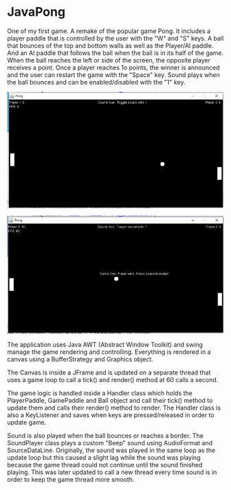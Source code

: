 # JavaPong

One of my first game. A remake of the popular game Pong. It includes a player paddle that is controlled by the user with the "W" and "S" keys. A ball that bounces of the top and bottom walls as well as the Player/AI paddle. And an AI paddle that follows the ball when the ball is in its half of the game. When the ball reaches the left or side of the screen, the opposite player receives a point. Once a player reaches 1o points, the winner is announced and the user can restart the game with the "Space" key. Sound plays when the ball bounces and can be enabled/disabled with the "1" key.

![Start Game](./Screenshot/Playimg.png)

![Game Over](./Screenshot/GameOverimg.png)

The application uses Java AWT (Abstract Window Toolkit) and swing manage the game rendering and controlling. Everything is rendered in a canvas using a BufferStrategy and Graphics object.

The Canvas is inside a JFrame and is updated on a separate thread that uses a game loop to call a tick() and render() method at 60 calls a second.

The game logic is handled inside a Handler class which holds the PlayerPaddle, GamePaddle and Ball object and call their tick() method to update them and calls their render() method to render. The Handler class is also a KeyListener and saves when keys are pressed/released in order to update game.

Sound is also played when the ball bounces or reaches a border. The SoundPlayer class plays a custom "Beep" sound using AudioFormat and SourceDataLine. Originally, the sound was played in the same loop as the update loop but this caused a slight lag while the sound was playing because the game thread could not continue until the sound finished playing. This was later updated to call a new thread every time sound is in order to keep the game thread more smooth.
